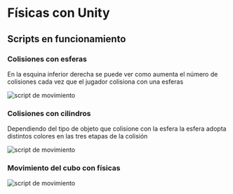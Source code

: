 # Físicas con Unity

## Scripts en funcionamiento

### Colisiones con esferas

En la esquina inferior derecha se puede ver como aumenta el número de colisiones cada vez que el jugador colisiona con una esferas
 
![script de movimiento](./images/colisiones_con_esferas.gif)

### Colisiones con cilindros

Dependiendo del tipo de objeto que colisione con la esfera la esfera adopta distintos colores en las tres etapas de la colisión

![script de movimiento](./images/Colisiones_con_cilindros.gif)

### Movimiento del cubo con físicas

![script de movimiento](./images/cubo_con_fisicas.gif)